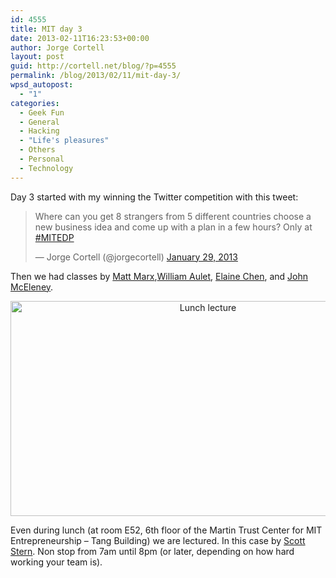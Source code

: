 ```yaml
---
id: 4555
title: MIT day 3
date: 2013-02-11T16:23:53+00:00
author: Jorge Cortell
layout: post
guid: http://cortell.net/blog/?p=4555
permalink: /blog/2013/02/11/mit-day-3/
wpsd_autopost:
  - "1"
categories:
  - Geek Fun
  - General
  - Hacking
  - "Life's pleasures"
  - Others
  - Personal
  - Technology
---
```

Day 3 started with my winning the Twitter competition with this tweet:

<blockquote class="twitter-tweet">
  <p>
    Where can you get 8 strangers from 5 different countries choose a new business idea and come up with a plan in a few hours? Only at <a href="https://twitter.com/search/%23MITEDP">#MITEDP</a>
  </p>
  
  <p>
    — Jorge Cortell (@jorgecortell) <a href="https://twitter.com/jorgecortell/status/296055089267879936">January 29, 2013</a>
  </p>
</blockquote>

Then we had classes by [Matt Marx](http://executive.mit.edu/faculty/profile/197-matt-marx),[William Aulet](http://executive.mit.edu/faculty/profile/58-william-aulet), [Elaine Chen](http://executive.mit.edu/faculty/profile/287-elaine-chen), and [John McEleney](http://executive.mit.edu/faculty/profile/201-john-mceleney).

<p style="text-align: center">
  <img class="aligncenter" alt="Lunch lecture" src="https://lh5.googleusercontent.com/-asJBTjUDjDY/UQoEkGVpNFI/AAAAAAAAI-c/btV25hfsFIQ/s1026/IMG_1266.JPG" width="616" height="344" />
</p>

Even during lunch (at room E52, 6th floor of the Martin Trust Center for MIT Entrepreneurship &#8211; Tang Building) we are lectured. In this case by [Scott Stern](http://executive.mit.edu/faculty/profile/194-scott-stern). Non stop from 7am until 8pm (or later, depending on how hard working your team is).